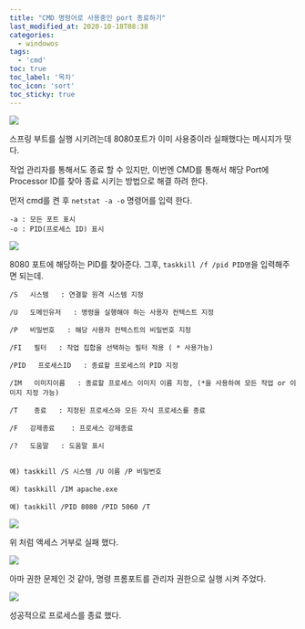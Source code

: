 ```yaml
---
title: "CMD 명령어로 사용중인 port 종료하기"
last_modified_at: 2020-10-18T08:38
categories: 
  - windowos
tags: 
  - 'cmd'
toc: true
toc_label: '목차'
toc_icon: 'sort'
toc_sticky: true
---
```

![](https://images.velog.io/images/gillog/post/8df0ad88-2efe-41d2-9b79-c96d4e4f046d/a0.png)

스프링 부트를 실행 시키려는데 8080포트가 이미 사용중이라 실패했다는 메시지가 떳다.

작업 관리자를 통해서도 종료 할 수 있지만, 이번엔 CMD를 통해서 해당 Port에 Processor ID를 찾아 종료 시키는 방법으로 해결 하려 한다.

먼저 cmd를 켠 후 `netstat -a -o` 명령어를 입력 한다.

```
-a : 모든 포트 표시
-o : PID(프로세스 ID) 표시
```


![](https://images.velog.io/images/gillog/post/6372e834-cc8c-4b29-af3c-3012a488050a/a1.png)

8080 포트에 해당하는 PID를 찾아준다. 그후, `taskkill /f /pid PID명`을 입력해주면 되는데.

```
/S   시스템   : 연결할 원격 시스템 지정

/U   도메인유저   : 명령을 실행해야 하는 사용자 컨텍스트 지정

/P   비밀번호   : 해당 사용자 컨텍스트의 비밀번호 지정

/FI   필터   : 작업 집합을 선택하는 필터 적용 ( * 사용가능)

/PID   프로세스ID   : 종료할 프로세스의 PID 지정

/IM   이미지이름   : 종료할 프로세스 이미지 이름 지정, (*을 사용하여 모든 작업 or 이미지 지정 가능)

/T    종료   : 지정된 프로세스와 모든 자식 프로세스를 종료

/F   강제종료    : 프로세스 강제종료

/?   도움말   : 도움말 표시


예) taskkill /S 시스템 /U 이름 /P 비밀번호

예) taskkill /IM apache.exe

예) taskkill /PID 8080 /PID 5060 /T

```


![](https://images.velog.io/images/gillog/post/8c668bb7-3636-49a1-a5eb-154c144b8ee5/a2.png)

위 처럼 액세스 거부로 실패 했다.



![](https://images.velog.io/images/gillog/post/8c5cbeb9-daf5-45f6-ae91-23b90427a394/a3.png)

아마 권한 문제인 것 같아, 명령 프롬포트를 관리자 권한으로 실행 시켜 주었다.


![](https://images.velog.io/images/gillog/post/1222e622-fda5-4242-b385-e28164acd3fd/a4.png)


성공적으로 프로세스를 종료 했다.

